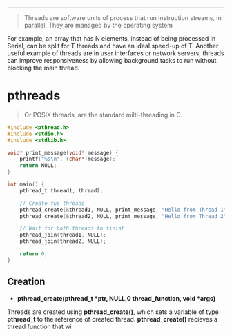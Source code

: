 ***
> Threads are software units of process that run instruction streams, in parallel. They are managed by the operating system

For example, an array that has N elements, instead of being processed in Serial, can be split for T threads and have an ideal speed-up of T.
Another useful example of threads are in user interfaces or network servers, threads can improve responsiveness by allowing background tasks to run without blocking the main thread.

# pthreads

>Or POSIX threads, are the standard milti-threading in C.
```C
#include <pthread.h>
#include <stdio.h>
#include <stdlib.h>

void* print_message(void* message) {
    printf("%s\n", (char*)message);
    return NULL;
}

int main() {
    pthread_t thread1, thread2;

    // Create two threads
    pthread_create(&thread1, NULL, print_message, "Hello from Thread 1");
    pthread_create(&thread2, NULL, print_message, "Hello from Thread 2");

    // Wait for both threads to finish
    pthread_join(thread1, NULL);
    pthread_join(thread2, NULL);

    return 0;
}
```

## Creation
- **pthread_create(pthread_t \*ptr, NULL,0 thread_function, void \*args)**

Threads are created using **pthread_create()**, which sets a variable of type **pthread_t**  to the reference of created thread. **pthread_create()** recieves a thread function that wi